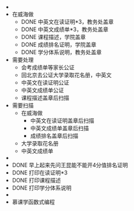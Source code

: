 -
- 在威海做
	- DONE 中英文在读证明*3，教务处盖章
	- DONE 中英文成绩单*3，教务处盖章
	- DONE 课程描述，学院盖章
	- DONE 成绩排名证明，学院盖章
	- DONE 学分体系说明，教务处盖章
- 需要处理
	- 会考成绩单等家长公证
	- 回北京去公证大学录取花名册，中英文
	- 中英文在读证明公证
	- 中英文成绩单公证
	- 课程描述盖章后扫描
- 需要扫描
	- 在威海做
		- 中英文在读证明盖章后扫描
		- 中英文成绩单盖章后扫描
		- 成绩排名盖章后扫描
	- 大学录取花名册
	- 中英文成绩单
-
- DONE 早上起来先问王昆能不能开4分值排名证明
- DONE 打印在读证明*3
- DONE 打印课程描述
- DONE 打印学分体系说明
-
- 慕课学函数式编程